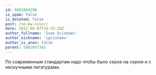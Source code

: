 ```yaml
---
id: 5881064298
is_spam: false
is_deleted: false
post: /no-bw-color/
date: 2022-06-07T14:33:26Z
author_fullname: 'Ivan Grishaev'
author_nickname: 'igrishaev'
author_is_anon: false
parent: 5881057343
---
```


<p>По современным стандартам надо чтобы было серое на сером и с нескучными лигатурами.</p>
